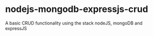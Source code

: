 # nodejs-mongodb-expressjs-crud
A basic CRUD functionality using the stack  nodeJS, mongoDB and expressJS
